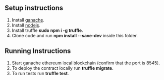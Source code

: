 ## Setup instructions

1. Install [ganache](https://www.trufflesuite.com/ganache).
2. Install [nodejs](https://nodejs.org/en/).
3. Install truffle **sudo npm i -g truffle**.
4. Clone code and run **npm install --save-dev** inside this folder.

## Running Instructions
1. Start ganache ethereum local blockchain (confirm that the port is 8545).
2. To deploy the contract locally run **truffle migrate**.
3. To run tests run **truffle test**.